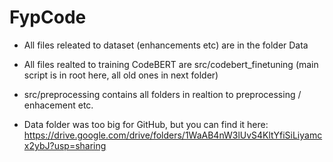 # FypCode

- All files releated to dataset (enhancements etc) are in the folder Data


- All files realted to training CodeBERT are src/codebert_finetuning (main script is in root here, all old ones in next folder)

- src/preprocessing contains all folders in realtion to preprocessing / enhacement etc.

- Data folder was too big for GitHub, but you can find it here: https://drive.google.com/drive/folders/1WaAB4nW3lUvS4KltYfiSiLiyamcx2ybJ?usp=sharing
  

